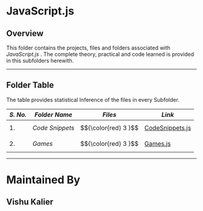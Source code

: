 # JavaScript.js

## Overview

This folder contains the projects, files and folders associated with *JavaScript.js* . The complete theory, practical and code learned is provided in this 
subfolders herewith.

------

## Folder Table

The table provides statistical Inference of the files in every Subfolder.

| ***S. No.*** | ***Folder Name*** | ***Files*** | ***Link***
|-|-|-|-|
| 1. | *Code Snippets* | $${\color{red} 3 }$$ | [CodeSnippets.js](https://github.com/VishuKalier2003/Web-Development/tree/main/JavaScript.js/Code%20Snippets)  |
| 2. | *Games* | $${\color{red} 3 }$$ | [Games.js](https://github.com/VishuKalier2003/Web-Development/tree/main/JavaScript.js/Games) |

------


# Maintained By
## Vishu Kalier
